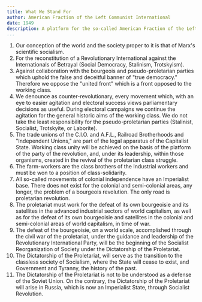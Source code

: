 ```yaml
---
title: What We Stand For
author: American Fraction of the Left Communist International
date: 1949
description: A platform for the so-called American Fraction of the Left Communist International. It was written by D.A. and appeared in the January-February 1949 issue of International Bulletin. This issue and others (which also contain this platform) are available on archive.org
...
```


1. Our conception of the world and the society proper to it is that of Marx's scientific socialism.
2. For the reconstitution of a Revolutionary International against the Internationals of Betrayal (Social Democracy, Stalinism, Trotskyism).
3. Against collaboration with the bourgeois and pseudo-proletarian parties which uphold the false and deceitful banner of "true democracy." Therefore we oppose the "united front" which is a front opposed to the working class.
4. We denounce as counter-revolutionary, every movement which, with an eye to easier agitation and electoral success views parliamentary decisions as useful. During electoral campaigns we continue the agitation for the general historic aims of the working class. We do not take the least responsibility for the pseudo-proletarian parties (Stalinist, Socialist, Trotskyite, or Laborite).
5. The trade unions of the C.I.O. and A.F.L., Railroad Brotherhoods and "Independent Unions," are part of the legal apparatus of the Capitalist State. Working class unity will be achieved on the basis of the platform of the party of the revolution, and, under its leadership, within those organisms, created in the revival of the proletarian class struggle.
6. The farm-workers are the class brothers of the Industrial workers and must be won to a position of class-solidarity.
7. All so-called movements of colonial independence have an Imperialist base. There does not exist for the colonial and semi-colonial areas, any longer, the problem of a bourgeois revolution. The only road is proletarian revolution.
8. The proletariat must work for the defeat of its own bourgeoisie and its satellites in the advanced industrial sectors of world capitalism, as well as for the defeat of its own bourgeoisie and satellites in the colonial and semi-colonial areas of world capitalism, in time of war.
9. The defeat of the bourgeoisie, on a world scale, accomplished through the civil war of the proletariat, under the guidance and leadership of the Revolutionary International Party, will be the beginning of the Socialist Reorganization of Society under the Dictatorship of the Proletariat.
10. The Dictatorship of the Proletariat, will serve as the transition to the classless society of Socialism, where the State will cease to exist, and Government and Tyranny, the history of the past.
11. The Dictatorship of the Proletariat is not to be understood as a defense of the Soviet Union. On the contrary, the Dictatorship of the Proletariat will arise in Russia, which is now an Imperialist State, through Socialist Revolution.

